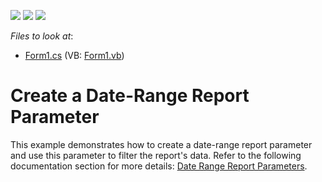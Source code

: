 <!-- default badges list -->
![](https://img.shields.io/endpoint?url=https://codecentral.devexpress.com/api/v1/VersionRange/378832493/2022.2)
[![](https://img.shields.io/badge/Open_in_DevExpress_Support_Center-FF7200?style=flat-square&logo=DevExpress&logoColor=white)](https://supportcenter.devexpress.com/ticket/details/T1020320)
[![](https://img.shields.io/badge/📖_How_to_use_DevExpress_Examples-e9f6fc?style=flat-square)](https://docs.devexpress.com/GeneralInformation/403183)
<!-- default badges end -->
*Files to look at*:

* [Form1.cs](./CS/Form1.cs) (VB: [Form1.vb](./VB/Form1.vb))

# Create a Date-Range Report Parameter

This example demonstrates how to create a date-range report parameter and use this parameter to filter the report's data. Refer to the following documentation section for more details: [Date Range Report Parameters](https://docs.devexpress.com/XtraReports/401380?v=21.1).


